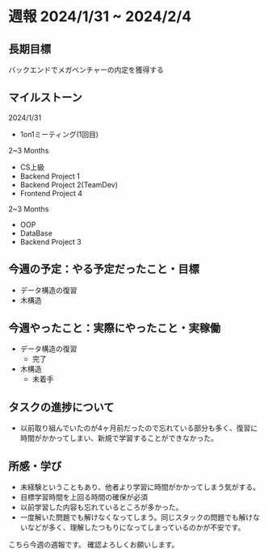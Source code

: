 # 週報 2024/1/31 ~ 2024/2/4
## 長期目標
バックエンドでメガベンチャーの内定を獲得する
## マイルストーン
2024/1/31
- 1on1ミーティング(1回目)

2~3 Months
- CS上級
- Backend Project 1
- Backend Project 2(TeamDev)
- Frontend Project 4

2~3 Months
- OOP
- DataBase
- Backend Project 3
## 今週の予定：やる予定だったこと・目標
- データ構造の復習
- 木構造
## 今週やったこと：実際にやったこと・実稼働
- データ構造の復習
  - 完了
- 木構造
  - 未着手
## タスクの進捗について
- 以前取り組んでいたのが4ヶ月前だったので忘れている部分も多く、復習に時間がかかってしまい、新規で学習することができなかった。
## 所感・学び
-  未経験ということもあり、他者より学習に時間がかかってしまう気がする。
- 目標学習時間を上回る時間の確保が必須
- 以前学習した内容も忘れているところが多かった。
- 一度解いた問題でも解けなくなってしまう。同じスタックの問題でも解けないなどが多く、理解したつもりになってしまっているのかが不安です。

こちら今週の週報です。
確認よろしくお願いします。
